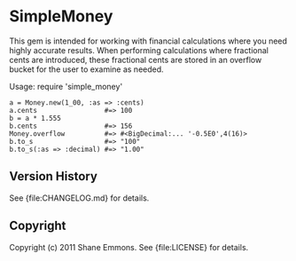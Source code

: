 SimpleMoney
===========

This gem is intended for working with financial calculations where you need
highly accurate results. When performing calculations where fractional cents
are introduced, these fractional cents are stored in an overflow bucket for the
user to examine as needed.

Usage:
    require 'simple_money'

    a = Money.new(1_00, :as => :cents)
    a.cents                 #=> 100
    b = a * 1.555
    b.cents                 #=> 156
    Money.overflow          #=> #<BigDecimal:... '-0.5E0',4(16)>
    b.to_s                  #=> "100"
    b.to_s(:as => :decimal) #=> "1.00"

Version History
---------------

See {file:CHANGELOG.md} for details.

Copyright
---------

Copyright (c) 2011 Shane Emmons. See {file:LICENSE} for details.
